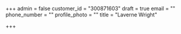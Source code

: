 +++
admin = false
customer_id = "300871603"
draft = true
email = ""
phone_number = ""
profile_photo = ""
title = "Laverne Wright"

+++
